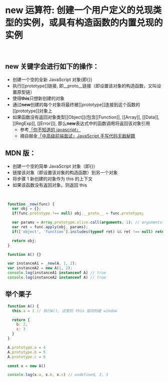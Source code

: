 # new 运算符: 创建一个用户定义的兑现类型的实例，或具有构造函数的内置兑现的实例

<br />

## new 关键字会进行如下的操作：

- 创建一个空的全新 JavaScript 对象(即{})
- 执行[[prototype]]链接, 即\_\_proto\_\_链接（即设置该对象的构造函数，又叫设置原型链）
- 使得**this**只想新创建的对象
- 通过**new**创建的每个对象将最终被[[prototype]]连接到这个函数的[[prototype]]对象上
- 如果函数没有返回对象类型[[Object]](包含[[Function]], [[Array]], [[Data]], [[RegExp]], [[Error]]), 那么**new**表达式中的函数调用将返回该对象引用
  - 参考[「你不知道的 javascript」](http://blog.ifyouseewendy.com/blog/2017/07/03/review-you-dont-know-js-this-and-object-prototypes/#what-happened-when-we-callnew-)
  - 摘自掘金[「中高级前端面试」JavaScript 手写代码无敌秘籍](https://juejin.im/post/5c9c3989e51d454e3a3902b6#heading-0)

## MDN 版：

- 创建一个空的简单 JavaScript 对象（即{}）
- 链接该对象（即设置该对象的构造函数）到另一个对象
- 将步骤 1 新创建的对象作为 this 的上下文
- 如果该函数没有返回对象，则返回 this

<br />

```Javascript
 function _new(func) {
   var obj = {};
   if(func.prototype !== null) obj.__proto__ = func.prototype;

   var params = Array.prototype.slice.call(arguments, 1); // arguments :[func, ...rest]
   var ret = func.apply(obj, params);
   if(['object', 'function'].includes(typeof ret) && ret !== null) return ret;

   return obj;
 }

 function A() {}

 var instanceA1 = _new(A, 1, 2);
 var instanceA2 = new A(1, 2);
 console.log(instanceA1 instanceof A) // true
 console.log(instanceA2 instanceof A) // true

```

## 举个栗子

```JavaScript
 function A() {
   this.a = 1 // 执行A(), 这里的 this 指向的是 window

   return {
     b: 2,
     c: 3
   }
 }

 A.prototype.a = 4
 A.prototype.b = 5
 A.prototype.c = 6

 const x = new A()

 console.log(x.a, x.b, x.c) // undefined, 2, 3
```
